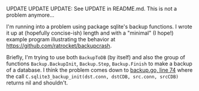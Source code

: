 UPDATE UPDATE UPDATE: See UPDATE in README.md.  This is not a problem
anymore...

I'm running into a problem using package sqlite's backup functions.  I
wrote it up at (hopefully concise-ish) length and with a "minimal" (I
hope!) example program illustrating the behavior at
https://github.com/ratrocket/backupcrash.

Briefly, I'm trying to use both `BackupToDB` (by itself) and also the
group of functions `Backup.BackupInit`, `Backup.Step`, `Backup.Finish`
to make a backup of a database.  I think the problem comes down to
[backup.go, line
74](https://github.com/crawshaw/sqlite/blob/v0.3.2/backup.go#L74) where
the call `C.sqlite3_backup_init(dst.conn, dstCDB, src.conn, srcCDB)`
returns nil and shouldn't.
